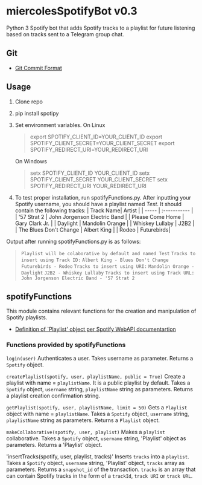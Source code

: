 # miercolesSpotifyBot v0.3
Python 3 Spotify bot that adds Spotify tracks to a playlist for future listening based on tracks sent to a Telegram group chat. 

## Git
* [Git Commit Format](http://udacity.github.io/git-styleguide/)
## Usage
1. Clone repo
2. pip install spotipy
3. Set environment variables. 
    On Linux 
    >export SPOTIFY_CLIENT_ID=YOUR_CLIENT_ID
    >export SPOTIFY_CLIENT_SECRET=YOUR_CLIENT_SECRET
    >export SPOTIFY_REDIRECT_URI=YOUR_REDIRECT_URI

    On Windows
    >setx SPOTIFY_CLIENT_ID YOUR_CLIENT_ID
    >setx SPOTIFY_CLIENT_SECRET YOUR_CLIENT_SECRET
    >setx SPOTIFY_REDIRECT_URI YOUR_REDIRECT_URI
4. To test proper installation, run spotifyFunctions.py. After inputting your Spotify username, you should have a playlist named *Test*. It should contain the following tracks:
    | Track Name| Artist |
    | ----- | :----------- |
    | '57 Strat 2 | John Jorgenson Electric Band |
    | Please Come Home | Gary Clark Jr. |
    | Daylight | Mandolin Orange |
    | Whiskey Lullaby | J2B2 |
    | The Blues Don't Change | Albert King |
    | Rodeo | Futurebirds|

Output after running spotifyFunctions.py is as follows:
 > `Playlist will be colaborative by default and named Test`
 > `Tracks to insert using Track ID:` 
 > `Albert King - Blues Don't Change`
 > `Futurebirds - Rodeo`
 > `Tracks to insert using URI:`
 > `Mandolin Orange - Daylight`
 > `J2B2 - Whiskey Lullaby`
 > `Tracks to insert using Track URL:`
 > `John Jorgenson Electric Band - '57 Strat 2`
    
## spotifyFunctions
This module contains relevant functions for the creation and manipulation of Spotify playlists.
* [Definition of `Playlist' object per Spotify WebAPI documentartion](https://developer.spotify.com/web-api/object-model/#playlist-object-full)

### Functions provided by spotifyFunctions

`login(user)`
Authenticates a user. Takes username as parameter. 
Returns a `Spotify` object.

`createPlaylist(spotify, user, playlistName, public = True)`
Create a playlist with name = `playlistName`. It is a public playlist by default. Takes a `Spotify` object, `username` string, `playlistName` string as parameters. Returns a playlist creation confirmation string. 

`getPlaylist(spotify, user, playlistName, limit = 50)`
Gets a `Playlist` object with name = `playlistName`. Takes a `Spotify` object, `username` string, `playlistName` string as parameters. Returns a `Playlist` object. 
 
 `makeCollaborative(spotify, user, playlist)`
Makes a `playlist` collaborative. Takes a `Spotify` object, `username` string, 'Playlist' object as parameters. Returns a 'Playlist' object.
 
 'insertTracks(spotify, user, playlist, tracks)'
 Inserts `tracks` into a `playlist`. Takes a `Spotify` object, `username` string, 'Playlist' object, `tracks` array as parameters. Returns a `snapshot_id` of the transaction. 
 `tracks` is an array that can contain Spotify tracks in the form of a `trackId`, `track URI` or `track URL`. 